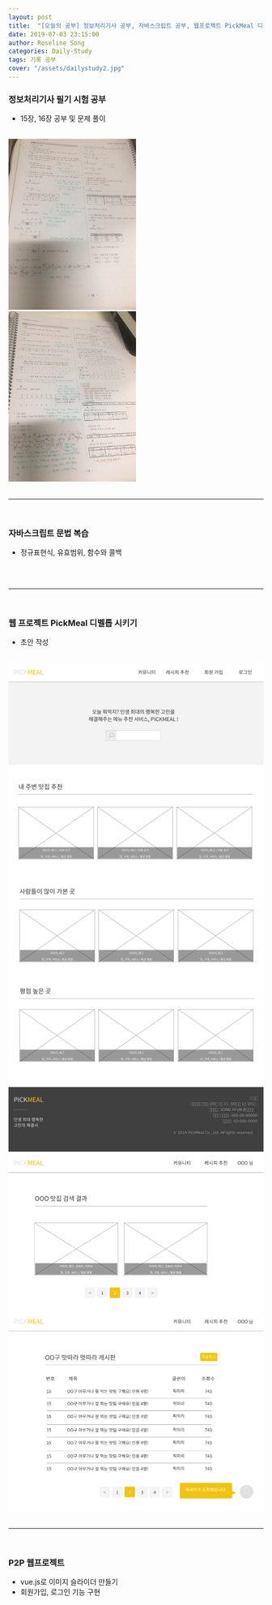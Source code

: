 ```yaml
---
layout: post
title:  "[오늘의 공부] 정보처리기사 공부, 자바스크립트 공부, 웹프로젝트 PickMeal 디벨롭, P2P 웹 프로젝트"
date: 2019-07-03 23:15:00
author: Roseline Song
categories: Daily-Study
tags: 기록 공부
cover: "/assets/dailystudy2.jpg"
---
```



### 정보처리기사 필기 시험 공부 

- 15장, 16장 공부 및 문제 풀이 


<br>

<img style="width:50%; display:inline;" src="/assets/images/exam_prepare/190703_01.jpg">
<img style="width:50%; display:inline;" src="/assets/images/exam_prepare/190703_02.jpg">

<br>
<br>

<hr>

<br>

### 자바스크립트 문법 복습

- 정규표현식, 유효범위, 함수와 콜백 


<br>
<br>

<hr>

<br>

### 웹 프로젝트 PickMeal 디벨롭 시키기 

- 초안 작성

<br>


<img src="/assets/images/190703_pickmeal_01.png">
<img src="/assets/images/190703_pickmeal_02.png">
<img src="/assets/images/190703_pickmeal_03.png">

<br>
<br>

<hr>

<br>

### P2P 웹프로젝트

- vue.js로 이미지 슬라이더 만들기
- 회원가입, 로그인 기능 구현   

<br>
<br>